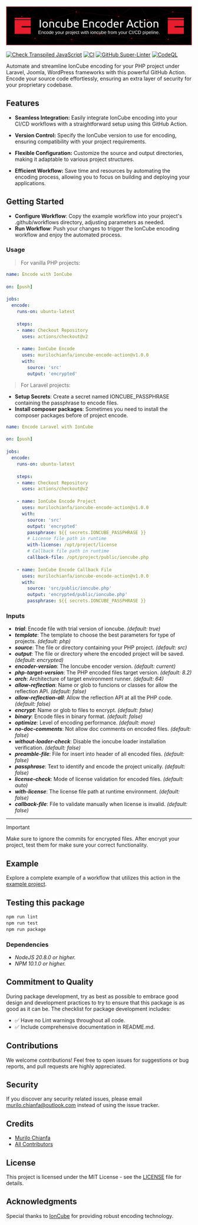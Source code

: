 ![Banner](banner.png)

[![Check Transpiled JavaScript](https://github.com/MuriloChianfa/ioncube-encoder-action/actions/workflows/check-dist.yml/badge.svg)](https://github.com/MuriloChianfa/ioncube-encoder-action/actions/workflows/check-dist.yml)
[![CI](https://github.com/MuriloChianfa/ioncube-encoder-action/actions/workflows/ci.yml/badge.svg)](https://github.com/MuriloChianfa/ioncube-encoder-action/actions/workflows/ci.yml)
[![GitHub Super-Linter](https://github.com/MuriloChianfa/ioncube-encoder-action/actions/workflows/linter.yml/badge.svg)](https://github.com/MuriloChianfa/ioncube-encoder-action/actions/workflows/linter.yml)
[![CodeQL](https://github.com/MuriloChianfa/ioncube-encoder-action/actions/workflows/codeql-analysis.yml/badge.svg)](https://github.com/MuriloChianfa/ioncube-encoder-action/actions/workflows/codeql-analysis.yml)

Automate and streamline IonCube encoding for your PHP project under Laravel, Joomla, WordPress frameworks with this powerful GitHub Action. Encode your source code effortlessly, ensuring an extra layer of security for your proprietary codebase.

## Features

- **Seamless Integration:** Easily integrate IonCube encoding into your CI/CD workflows with a straightforward setup using this GitHub Action.

- **Version Control:** Specify the IonCube version to use for encoding, ensuring compatibility with your project requirements.

- **Flexible Configuration:** Customize the source and output directories, making it adaptable to various project structures.

- **Efficient Workflow:** Save time and resources by automating the encoding process, allowing you to focus on building and deploying your applications.

## Getting Started

- **Configure Workflow**: Copy the example workflow into your project's .github/workflows directory, adjusting parameters as needed.
- **Run Workflow**: Push your changes to trigger the IonCube encoding workflow and enjoy the automated process.

### Usage

> For vanilla PHP projects:

```yaml
name: Encode with IonCube

on: [push]

jobs:
  encode:
    runs-on: ubuntu-latest

    steps:
    - name: Checkout Repository
      uses: actions/checkout@v2

    - name: IonCube Encode
      uses: murilochianfa/ioncube-encode-action@v1.0.0
      with:
        source: 'src'
        output: 'encrypted'
```

> For Laravel projects:

- **Setup Secrets**: Create a secret named IONCUBE_PASSPHRASE containing the passphrase to encode files.
- **Install composer packages**: Sometimes you need to install the composer packages before of project encode.

```yaml
name: Encode Laravel with IonCube

on: [push]

jobs:
  encode:
    runs-on: ubuntu-latest

    steps:
    - name: Checkout Repository
      uses: actions/checkout@v2

    - name: IonCube Encode Project
      uses: murilochianfa/ioncube-encode-action@v1.0.0
      with:
        source: 'src'
        output: 'encrypted'
        passphrase: ${{ secrets.IONCUBE_PASSPHRASE }}
        # License file path in runtime
        with-license: /opt/project/license
        # Callback file path in runtime
        callback-file: /opt/project/public/ioncube.php

    - name: IonCube Encode Callback File
      uses: murilochianfa/ioncube-encode-action@v1.0.0
      with:
        source: 'src/public/ioncube.php'
        output: 'encrypted/public/ioncube.php'
        passphrase: ${{ secrets.IONCUBE_PASSPHRASE }}
```

### Inputs

- ***trial***: Encode file with trial version of ioncube. *(default: true)*
- ***template***: The template to choose the best parameters for type of projects. *(default: php)*
- ***source***: The file or directory containing your PHP project. *(default: src)*
- ***output***: The file or directory where the encoded project will be saved. *(default: encrypted)*
- ***encoder-version***: The Ioncube encoder version. *(default: current)*
- ***php-target-version***: The PHP encoded files target version. *(default: 8.2)*
- ***arch***: Architecture of target environment runner. *(default: 64)*
- ***allow-reflection***: Name or glob to funcions or classes for allow the reflection API. *(default: false)*
- ***allow-reflection-all***: Allow the reflection API at all the PHP code. *(default: false)*
- ***encrypt***: Name or glob to files to encrypt. *(default: false)*
- ***binary***: Encode files in binary format. *(default: false)*
- ***optimize***: Level of encoding performance. *(default: more)*
- ***no-doc-comments***: Not allow doc comments on encoded files. *(default: false)*
- ***without-loader-check***: Disable the ioncube loader installation verification. *(default: false)*
- ***preamble-file***: File for insert into header of all encoded files. *(default: false)*
- ***passphrase***: Text to identify and encode the project unically. *(default: false)*
- ***license-check***: Mode of license validation for encoded files. *(default: auto)*
- ***with-license***: The license file path at runtime environment. *(default: false)*
- ***callback-file***: File to validate manually when license is invalid. *(default: false)*

<hr>

> [!IMPORTANT]
>
> Make sure to ignore the commits for encrypted files.
> After encrypt your project, test them for make sure your correct functionality.

## Example

Explore a complete example of a workflow that utilizes this action in the <a href="https://github.com/MuriloChianfa/ioncube-encoder-action">example project</a>.

## Testing this package

```bash
npm run lint
npm run test
npm run package
```

### Dependencies

- *NodeJS 20.8.0 or higher.*
- *NPM 10.1.0 or higher.*

## Commitment to Quality
During package development, try as best as possible to embrace good design and
development practices to try to ensure that this package is as good as it can
be. The checklist for package development includes:

-   ✅ Have no Lint warnings throughout all code.
-   ✅ Include comprehensive documentation in README.md.

## Contributions

We welcome contributions! Feel free to open issues for suggestions or bug reports, and pull requests are highly appreciated.

## Security

If you discover any security related issues, please email murilo.chianfa@outlook.com instead of using the issue tracker.

## Credits

- [Murilo Chianfa](https://github.com/MuriloChianfa)
- [All Contributors](../../contributors)

## License

This project is licensed under the MIT License - see the [LICENSE](LICENSE.md) file for details.

## Acknowledgments

Special thanks to <a href="https://www.ioncube.com/">IonCube</a> for providing robust encoding technology.
